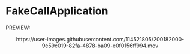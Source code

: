 # FakeCallApplication

PREVIEW:

<p align="center">
  https://user-images.githubusercontent.com/114521805/200182000-9e59c019-82fa-4878-ba09-e0f0156ff994.mov
</p>




